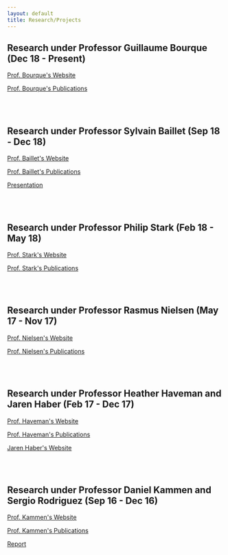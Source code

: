 ```yaml
---
layout: default
title: Research/Projects
---
```


## Research under Professor Guillaume Bourque (Dec 18 - Present)

[Prof. Bourque's Website](http://www.computationalgenomics.ca/BourqueLab/)

[Prof. Bourque's Publications](https://scholar.google.com/citations?hl=en&user=Et_RonIAAAAJ&view_op=list_works&sortby=pubdate)

<br>

<br>

## Research under Professor Sylvain Baillet (Sep 18 - Dec 18)

[Prof. Baillet's Website](https://www.mcgill.ca/bic/research/neurospeed-neural-dynamics-brain-systems-baillet)

[Prof. Baillet's Publications](https://scholar.google.ca/citations?hl=en&user=5GTopjMAAAAJ&view_op=list_works&sortby=pubdate)

[Presentation](https://github.com/yjkweon24/yjkweon24.github.io/raw/master/researchprojects/Jin.pptx)

<br>

<br>

## Research under Professor Philip Stark (Feb 18 - May 18)

[Prof. Stark's Website](https://www.stat.berkeley.edu/~stark/)

[Prof. Stark's Publications](https://scholar.google.com/citations?hl=en&user=5EMVIoEAAAAJ&view_op=list_works&sortby=pubdate)

<br>

<br>

## Research under Professor Rasmus Nielsen (May 17 - Nov 17)

[Prof. Nielsen's Website](http://www.nielsenlab.org/)

[Prof. Nielsen's Publications](https://scholar.google.com/citations?hl=en&user=PySbfcEAAAAJ&view_op=list_works&sortby=pubdate)

<br>

<br>

## Research under Professor Heather Haveman and Jaren Haber (Feb 17 - Dec 17)

[Prof. Haveman's Website](http://www.heatherhaveman.net/home.html)

[Prof. Haveman's Publications](https://scholar.google.com/citations?hl=en&user=DmZVKkgAAAAJ&view_op=list_works&sortby=pubdate)

[Jaren Haber's Website](https://sociology.berkeley.edu/graduate-student/jaren-r-haber)

<br>

<br>

## Research under Professor Daniel Kammen and Sergio Rodriguez (Sep 16 - Dec 16)

[Prof. Kammen's Website](http://kammen.berkeley.edu/)

[Prof. Kammen's Publications](https://scholar.google.com/citations?hl=en&user=dzoa18QAAAAJ&view_op=list_works&sortby=pubdate)

[Report](https://github.com/yjkweon24/yjkweon24.github.io/raw/master/researchprojects/Jin1.pdf)

